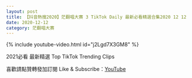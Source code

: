 ```yaml
---
layout: post
title: 【抖音熱搜2020】茫翻唱大赛 3 TikTok Daily 最新必看精選合集2020 12 12
date: 2020-12-12
category: 茫翻唱大赛
---
```


{% include youtube-video.html id="j2Lgd7X3GM8" %}

2021必看 最新精選 Top TikTok Trending Clips

喜歡請點贊轉發加訂閱 Like & Subscribe：[YouTube](https://www.youtube.com/channel/UCAoR7VcanIPd04uEq_GIylA/videos)

